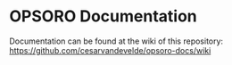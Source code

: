 # OPSORO Documentation
Documentation can be found at the wiki of this repository:
https://github.com/cesarvandevelde/opsoro-docs/wiki

